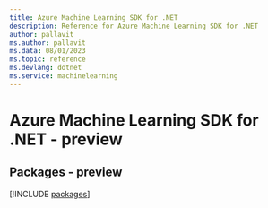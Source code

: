 ```yaml
---
title: Azure Machine Learning SDK for .NET
description: Reference for Azure Machine Learning SDK for .NET
author: pallavit
ms.author: pallavit
ms.data: 08/01/2023
ms.topic: reference
ms.devlang: dotnet
ms.service: machinelearning
---
```

# Azure Machine Learning SDK for .NET - preview
## Packages - preview
[!INCLUDE [packages](machine-learning-index.md)]